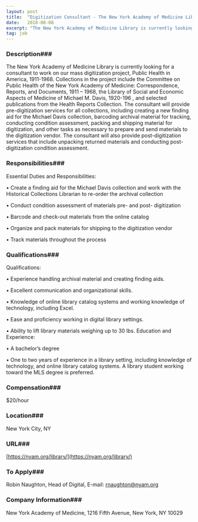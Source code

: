 ```yaml
---
layout: post
title:  "Digitization Consultant - The New York Academy of Medicine Library"
date:   2018-08-08
excerpt: "The New York Academy of Medicine Library is currently looking for a consultant to work on our mass digitization project, Public Health in America, 1911-1968. Collections in the project include the Committee on Public Health of the New York Academy of Medicine: Correspondence, Reports, and Documents, 1911 – 1968, the..."
tag: job
---
```


### Description###

The New York Academy of Medicine Library is currently looking for a consultant to work on our mass digitization project, Public Health in America, 1911-1968.  Collections in the project include the Committee on Public Health of the New York Academy of Medicine: Correspondence, Reports, and Documents, 1911 – 1968, the Library of Social and Economic Aspects of Medicine of Michael M. Davis, 1920-196 , and selected publications from the Health Reports Collection.   The consultant will provide pre-digitization services for all collections, including creating a new finding aid for the Michael Davis collection, barcoding archival material for tracking, conducting condition assessment, packing and shipping material for digitization, and other tasks as necessary to prepare and send materials to the digitization vendor.  The consultant will also provide post-digitization services that include unpacking returned materials and conducting post-digitization condition assessment. 


### Responsibilities###

Essential Duties and Responsibilities:

• 	Create a finding aid for the Michael Davis collection and work with the Historical Collections Librarian to re-order the archival collection

• 	Conduct condition assessment of materials pre- and post- digitization

• 	Barcode and check-out materials from the online catalog

• 	Organize and pack materials for shipping to the digitization vendor

• 	Track materials throughout the process



### Qualifications###

Qualifications:

• 	Experience handling archival material and creating finding aids.

• 	Excellent communication and organizational skills.

• 	Knowledge of online library catalog systems and working knowledge of technology, including Excel.

• 	Ease and proficiency working in digital library settings.

• 	Ability to lift library materials weighing up to 30 lbs.
Education and Experience: 

• 	A bachelor’s degree

• 	One to two years of experience in a library setting, including knowledge of technology, and online library catalog systems.  A library student working toward the MLS degree is preferred.



### Compensation###

$20/hour


### Location###

New York City, NY


### URL###

[https://nyam.org/library/](https://nyam.org/library/)

### To Apply###

Robin Naughton, Head of Digital, E-mail: rnaughton@nyam.org


### Company Information###

New York Academy of Medicine, 1216 Fifth Avenue, New York, NY 10029



